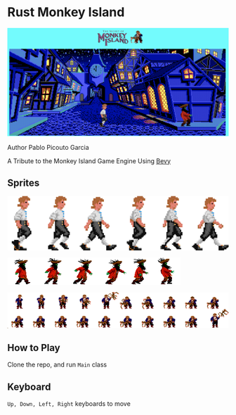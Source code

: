 # Rust Monkey Island

![My image](img/game.png)

Author Pablo Picouto Garcia

A Tribute to the Monkey Island Game Engine Using [Bevy](https://bevyengine.org)

## Sprites

![My image](assets/guybrush.png)

![My image](assets/lechuck.png)

![My image](assets/guybrush_monkey.png)

## How to Play

Clone the repo, and run ```Main``` class

## Keyboard

```Up, Down, Left, Right``` keyboards to move
